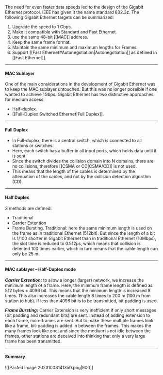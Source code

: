 The need for even faster data speeds led to the design of the Gigabit Ethernet protocol. IEEE has given it the name standard 802.3z.
The following Gigabit Ethernet targets can be summarized:
1. Upgrade the speed to 1 Gbps.
2. Make it compatible with Standard and Fast Ethernet.
3. use the same 48-bit [[MAC]] address.
4. Keep the same frame format.
5. Maintain the same minimum and maximum lengths for Frames.
6. Support [[Fast Ethernet#Autonegotiation|Autonegotiation]] as defined in [[Fast Ethernet]].

***
#### MAC Sublayer
One of the main considerations in the development of Gigabit Ethernet was to keep the MAC sublayer untouched.
But this was no longer possible if one wanted to achieve 1Gbps.
Gigabit Ethernet has two distinctive approaches for medium access:
* Half-duplex.
* [[Full-Duplex Switched Ethernet|Full Duplex]].

***
#### Full Duplex
* In Full-duplex, there is a central switch, which is connected to all stations or switches.
* Here, each switch has a buffer in all input ports, which holds data until it is sent.
* Since the switch divides the collision domain into N domains, there are no collisions, therefore [[CSMA or CD|CSMA/CD]] is not used.
* This means that the length of the cables is determined by the attenuation of the cables, and not by the collision detection algorithm (CD).

***
#### Half Duplex
3 methods are defined:
* Traditional
* Carrier Extention
* Frame Bursting.
Traditional: here the same minimum length is used on the frame as in traditional Ethernet (512bit). But since the length of a bit is 1/100 shorter in Gigabit Ethernet than in traditional Ethernet (10Mbps), the slot time is reduced to 0.512μs, which means that collision is detected 100 times earlier, which in turn means that the
cable length can only be 25 m.

***
#### MAC sublayer – Half-Duplex mode
***Carrier Extention:*** to allow a longer (larger) network, we increase the minimum length of a frame. Here, the minimum frame length is defined as 512 bytes = 4096 bit. This means that the minimum length is increased 8 times. This also increases the cable length 8 times to 200 m (100 m from station to hub).
If less than 4096 bit is to be transmitted, bit padding is used.

***Frame Bursting:*** Carrier Extension is very inefficient if only short messages (bit padding and redundant bits) are sent.
Instead of adding extension to each frame, more frames are sent.
But to make these multiple frames look like a frame, bit-padding is added in between the frames.
This makes the many frames look like one, and since the medium is not idle between the frames, other stations are deceived into thinking that only a very large frame has been transmitted.

***
#### Summary
![[Pasted image 20231003141350.png|900]]
